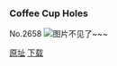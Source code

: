 ### Coffee Cup Holes
No.2658
![图片不见了~~~](https://imgs.xkcd.com/comics/coffee_cup_holes.png)

[原址](https://xkcd.com//2658) [下载](https://imgs.xkcd.com/comics/coffee_cup_holes.png)

